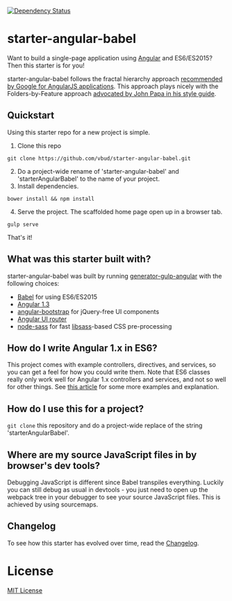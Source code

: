 [![Dependency Status][david-devdeps-image]][david-devdeps-url]

# starter-angular-babel
Want to build a single-page application using [Angular][angular] and ES6/ES2015? Then this starter is for you!

starter-angular-babel follows the fractal hierarchy approach [recommended by Google for AngularJS applications][google-recommendations]. This approach plays nicely with the Folders-by-Feature approach [advocated by John Papa in his style guide][papa-folders-by-feature].



## Quickstart
Using this starter repo for a new project is simple.
1. Clone this repo
  ```
  git clone https://github.com/vbud/starter-angular-babel.git
  ```
2. Do a project-wide rename of 'starter-angular-babel' and 'starterAngularBabel' to the name of your project.
3. Install dependencies.
  ```
  bower install && npm install
  ```
4. Serve the project. The scaffolded home page open up in a browser tab.
  ```
  gulp serve
  ```

That's it!



## What was this starter built with?
starter-angular-babel was built by running [generator-gulp-angular][generator-gulp-angular] with the following choices:
- [Babel][babel] for using ES6/ES2015
- [Angular 1.3][angular]
- [angular-bootstrap][angular-bootstrap] for jQuery-free UI components
- [Angular UI router][ui-router]
- [node-sass][node-sass] for fast [libsass][libsass]-based CSS pre-processing



## How do I write Angular 1.x in ES6?
This project comes with example controllers, directives, and services, so you can get a feel for how you could write them. Note that ES6 classes really only work well for Angular 1.x controllers and services, and not so well for other things. See [this article][exploring-es6-angular] for some more examples and explanation.



## How do I use this for a project?
`git clone` this repository and do a project-wide replace of the string 'starterAngularBabel'.



## Where are my source JavaScript files in by browser's dev tools?
Debugging JavaScript is different since Babel transpiles everything. Luckily you can still debug as usual in devtools - you just need to open up the webpack tree in your debugger to see your source JavaScript files. This is achieved by using sourcemaps.



## Changelog
To see how this starter has evolved over time, read the [Changelog](CHANGELOG.md).



# License
[MIT License](http://en.wikipedia.org/wiki/MIT_License)


[generator-gulp-angular]: https://github.com/Swiip/generator-gulp-angular
[angular-bootstrap]: https://github.com/angular-ui/bootstrap
[angular]: https://github.com/angular/angular.js
[ui-router]: https://github.com/angular-ui/ui-router
[babel]: http://babeljs.io/
[node-sass]: https://github.com/sass/node-sass
[libsass]: https://github.com/hcatlin/libsass
[exploring-es6-angular]: http://www.michaelbromley.co.uk/blog/350/exploring-es6-classes-in-angularjs-1-x
[google-recommendations]: http://goo.gl/DQtY4y
[papa-folders-by-feature]: https://github.com/johnpapa/angular-styleguide#folders-by-feature-structure
[david-devdeps-image]: https://david-dm.org/vbud/starter-angular-babel/dev-status.svg
[david-devdeps-url]: https://david-dm.org/vbud/starter-angular-babel#info=devDependencies
